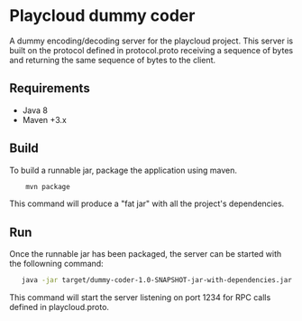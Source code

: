 # Playcloud dummy coder

A dummy encoding/decoding server for the playcloud project.
This server is built on the protocol defined in protocol.proto receiving a sequence of bytes and returning the same sequence of bytes to the client.
 
## Requirements

* Java 8
* Maven +3.x


## Build
To build a runnable jar, package the application using maven.
```bash
    mvn package
```
This command will produce a "fat jar" with all the project's dependencies.

## Run
Once the runnable jar has been packaged, the server can be started with the followning command:

```bash
   java -jar target/dummy-coder-1.0-SNAPSHOT-jar-with-dependencies.jar
```

This command will start the server listening on port 1234 for RPC calls defined in playcloud.proto.